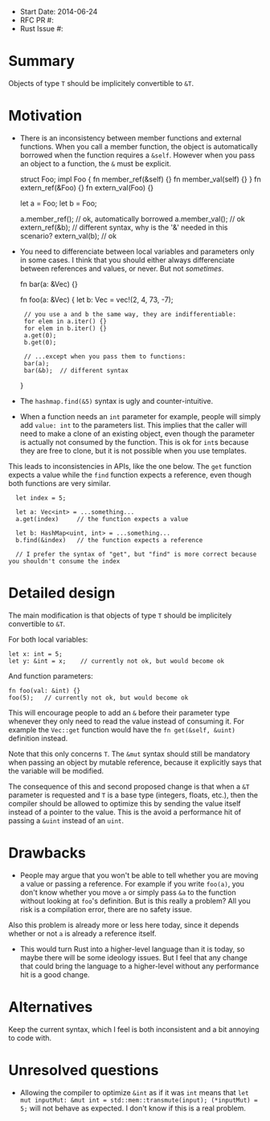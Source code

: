 - Start Date: 2014-06-24
- RFC PR #: 
- Rust Issue #: 

# Summary

Objects of type `T` should be implicitely convertible to `&T`.

# Motivation

 * There is an inconsistency between member functions and external functions.
 When you call a member function, the object is automatically borrowed when the function requires a `&self`.
 However when you pass an object to a function, the `&` must be explicit.

      struct Foo;
      impl Foo {
       fn member_ref(&self) {}
    	  fn member_val(self) {}
      }
      fn extern_ref(&Foo) {}
      fn extern_val(Foo) {}

      let a = Foo;
      let b = Foo;

      a.member_ref();  // ok, automatically borrowed
      a.member_val();  // ok
      extern_ref(&b);  // different syntax, why is the '&' needed in this scenario?
      extern_val(b);   // ok

 * You need to differenciate between local variables and parameters only in some cases.
 I think that you should either always differenciate between references and values, or never. But not *sometimes*.

      fn bar(a: &Vec<int>) {}

      fn foo(a: &Vec<int>) {
        let b: Vec<int> = vec!(2, 4, 73, -7);

        // you use a and b the same way, they are indifferentiable:
        for elem in a.iter() {}
        for elem in b.iter() {}
        a.get(0);
        b.get(0);

        // ...except when you pass them to functions:
        bar(a);
        bar(&b);  // different syntax
      }

 * The `hashmap.find(&5)` syntax is ugly and counter-intuitive.

 * When a function needs an `int` parameter for example, people will simply add `value: int` to the parameters list.
 This implies that the caller will need to make a clone of an existing object, even though the parameter is actually not consumed by the function.
 This is ok for `int`s because they are free to clone, but it is not possible when you use templates.

 This leads to inconsistencies in APIs, like the one below. The `get` function expects a value while
 the `find` function expects a reference, even though both functions are very similar.

      let index = 5;

      let a: Vec<int> = ...something...
      a.get(index)     // the function expects a value

      let b: HashMap<uint, int> = ...something...
      b.find(&index)   // the function expects a reference

      // I prefer the syntax of "get", but "find" is more correct because you shouldn't consume the index



# Detailed design

The main modification is that objects of type `T` should be implicitely convertible to `&T`.

For both local variables:

    let x: int = 5;
    let y: &int = x;    // currently not ok, but would become ok

And function parameters:

    fn foo(val: &int) {}
    foo(5);   // currently not ok, but would become ok

This will encourage people to add an `&` before their parameter type whenever they only need to read the value instead of consuming it.
For example the `Vec::get` function would have the `fn get(&self, &uint)` definition instead.

Note that this only concerns `T`. The `&mut` syntax should still be mandatory when passing an object by mutable reference, because it explicitly says that the variable will be modified.

The consequence of this and second proposed change is that when a `&T` parameter is requested and `T` is a base type (integers, floats, etc.), then the compiler should be allowed to optimize this by sending the value itself instead of a pointer to the value. This is the avoid a performance hit of passing a `&uint` instead of an `uint`.


# Drawbacks

 * People may argue that you won't be able to tell whether you are moving a value or passing a reference.
 For example if you write `foo(a)`, you don't know whether you move `a` or simply pass `&a` to the function without looking at `foo`'s definition. But is this really a problem? All you risk is a compilation error, there are no safety issue.

 Also this problem is already more or less here today, since it depends whether or not `a` is already a reference itself.

 * This would turn Rust into a higher-level language than it is today, so maybe there will be some ideology issues. But I feel that any change that could bring the language to a higher-level without any performance hit is a good change.


# Alternatives

Keep the current syntax, which I feel is both inconsistent and a bit annoying to code with.


# Unresolved questions

 * Allowing the compiler to optimize `&int` as if it was `int` means that `let mut inputMut: &mut int = std::mem::transmute(input); (*inputMut) = 5;` will not behave as expected. I don't know if this is a real problem.
